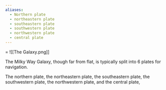 ```yaml
---
aliases:
  - Northern plate
  - northeastern plate
  - southeastern plate
  - southwestern plate
  - northwestern plate
  - central plate
---
```

=
![[The Galaxy.png]]

The Milky Way Galaxy, though far from flat, is typically split into 6 plates for navigation. 

The northern plate, the northeastern plate, the southeastern plate, the southwestern plate, the northwestern plate, and the central plate, 